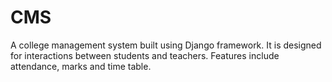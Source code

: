# CMS
A college management system built using Django framework. It is designed for interactions between students and teachers. Features include attendance, marks and time table.
